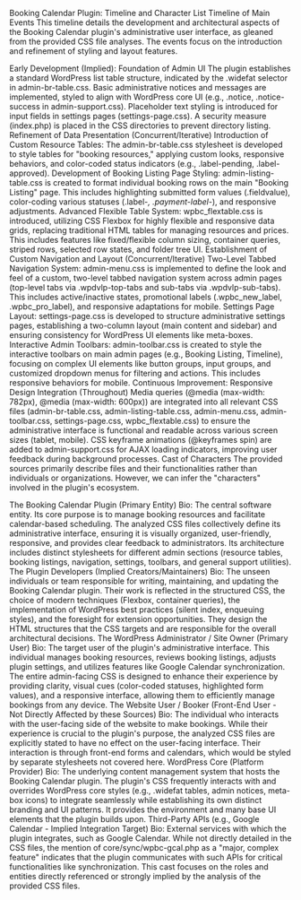 Booking Calendar Plugin: Timeline and Character List
Timeline of Main Events
This timeline details the development and architectural aspects of the Booking Calendar plugin's administrative user interface, as gleaned from the provided CSS file analyses. The events focus on the introduction and refinement of styling and layout features.

Early Development (Implied): Foundation of Admin UI
The plugin establishes a standard WordPress list table structure, indicated by the .widefat selector in admin-br-table.css.
Basic administrative notices and messages are implemented, styled to align with WordPress core UI (e.g., .notice, .notice-success in admin-support.css).
Placeholder text styling is introduced for input fields in settings pages (settings-page.css).
A security measure (index.php) is placed in the CSS directories to prevent directory listing.
Refinement of Data Presentation (Concurrent/Iterative)
Introduction of Custom Resource Tables: The admin-br-table.css stylesheet is developed to style tables for "booking resources," applying custom looks, responsive behaviors, and color-coded status indicators (e.g., .label-pending, .label-approved).
Development of Booking Listing Page Styling: admin-listing-table.css is created to format individual booking rows on the main "Booking Listing" page. This includes highlighting submitted form values (.fieldvalue), color-coding various statuses (.label-*, .payment-label-*), and responsive adjustments.
Advanced Flexible Table System: wpbc_flextable.css is introduced, utilizing CSS Flexbox for highly flexible and responsive data grids, replacing traditional HTML tables for managing resources and prices. This includes features like fixed/flexible column sizing, container queries, striped rows, selected row states, and folder tree UI.
Establishment of Custom Navigation and Layout (Concurrent/Iterative)
Two-Level Tabbed Navigation System: admin-menu.css is implemented to define the look and feel of a custom, two-level tabbed navigation system across admin pages (top-level tabs via .wpdvlp-top-tabs and sub-tabs via .wpdvlp-sub-tabs). This includes active/inactive states, promotional labels (.wpbc_new_label, .wpbc_pro_label), and responsive adaptations for mobile.
Settings Page Layout: settings-page.css is developed to structure administrative settings pages, establishing a two-column layout (main content and sidebar) and ensuring consistency for WordPress UI elements like meta-boxes.
Interactive Admin Toolbars: admin-toolbar.css is created to style the interactive toolbars on main admin pages (e.g., Booking Listing, Timeline), focusing on complex UI elements like button groups, input groups, and customized dropdown menus for filtering and actions. This includes responsive behaviors for mobile.
Continuous Improvement: Responsive Design Integration (Throughout)
Media queries (@media (max-width: 782px), @media (max-width: 600px)) are integrated into all relevant CSS files (admin-br-table.css, admin-listing-table.css, admin-menu.css, admin-toolbar.css, settings-page.css, wpbc_flextable.css) to ensure the administrative interface is functional and readable across various screen sizes (tablet, mobile).
CSS keyframe animations (@keyframes spin) are added to admin-support.css for AJAX loading indicators, improving user feedback during background processes.
Cast of Characters
The provided sources primarily describe files and their functionalities rather than individuals or organizations. However, we can infer the "characters" involved in the plugin's ecosystem.

The Booking Calendar Plugin (Primary Entity)
Bio: The central software entity. Its core purpose is to manage booking resources and facilitate calendar-based scheduling. The analyzed CSS files collectively define its administrative interface, ensuring it is visually organized, user-friendly, responsive, and provides clear feedback to administrators. Its architecture includes distinct stylesheets for different admin sections (resource tables, booking listings, navigation, settings, toolbars, and general support utilities).
The Plugin Developers (Implied Creators/Maintainers)
Bio: The unseen individuals or team responsible for writing, maintaining, and updating the Booking Calendar plugin. Their work is reflected in the structured CSS, the choice of modern techniques (Flexbox, container queries), the implementation of WordPress best practices (silent index, enqueuing styles), and the foresight for extension opportunities. They design the HTML structures that the CSS targets and are responsible for the overall architectural decisions.
The WordPress Administrator / Site Owner (Primary User)
Bio: The target user of the plugin's administrative interface. This individual manages booking resources, reviews booking listings, adjusts plugin settings, and utilizes features like Google Calendar synchronization. The entire admin-facing CSS is designed to enhance their experience by providing clarity, visual cues (color-coded statuses, highlighted form values), and a responsive interface, allowing them to efficiently manage bookings from any device.
The Website User / Booker (Front-End User - Not Directly Affected by these Sources)
Bio: The individual who interacts with the user-facing side of the website to make bookings. While their experience is crucial to the plugin's purpose, the analyzed CSS files are explicitly stated to have no effect on the user-facing interface. Their interaction is through front-end forms and calendars, which would be styled by separate stylesheets not covered here.
WordPress Core (Platform Provider)
Bio: The underlying content management system that hosts the Booking Calendar plugin. The plugin's CSS frequently interacts with and overrides WordPress core styles (e.g., .widefat tables, admin notices, meta-box icons) to integrate seamlessly while establishing its own distinct branding and UI patterns. It provides the environment and many base UI elements that the plugin builds upon.
Third-Party APIs (e.g., Google Calendar - Implied Integration Target)
Bio: External services with which the plugin integrates, such as Google Calendar. While not directly detailed in the CSS files, the mention of core/sync/wpbc-gcal.php as a "major, complex feature" indicates that the plugin communicates with such APIs for critical functionalities like synchronization.
This cast focuses on the roles and entities directly referenced or strongly implied by the analysis of the provided CSS files.